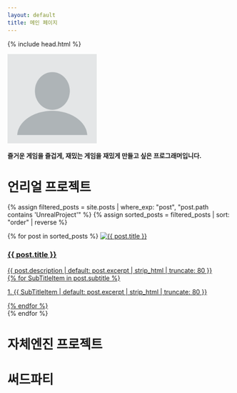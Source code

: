 ```yaml
---
layout: default
title: 메인 페이지
---
```



{% include head.html %}

<img src="images/ProfileImage.webp" width="200" />

**즐거운 게임을 즐겁게, 재밌는 게임을 재밌게 만들고 싶은 프로그래머입니다.**

# 언리얼 프로젝트
{% assign filtered_posts = site.posts | where_exp: "post", "post.path contains 'UnrealProject'" %}
{% assign sorted_posts = filtered_posts | sort: "order" | reverse  %}

<div class="card-container">
  {% for post in sorted_posts %}
    <a href="{{ post.url }}" class="card">
      <img src="{{ post.image | default: 'ㅁㄹ.gif' }}" alt="{{ post.title }}">
      <div class="card-text">
        <div class="card-Title">
          <h3>{{ post.title }}</h3>
          <desc>{{ post.description | default: post.excerpt | strip_html | truncate: 80 }}</desc>
        </div>
        <div class="card-Content">
          {% for SubTitleItem in post.subtitle %}
            <p>1. {{ SubTitleItem | default: post.excerpt | strip_html | truncate: 80 }}</p>
          {% endfor %}
        </div>
      </div>
    </a>
  {% endfor %}
</div>

# 자체엔진 프로젝트


# 써드파티

<!--
> 1. [언리얼 인벤토리 시스템 제작](UnrealProject/InventorySystem_Develop.md)
> 1. [언리얼 어빌리티 시스템 사용/분석](UnrealProject/)
> 2. [언리얼 현지화 시스템 사용/분석](UnrealProject/)
> 1. [언리얼 게임 매칭 하기](UnrealProject/)
> 1. [언리얼 게임 진행도 저장하기](UnrealProject/)
> 1. [언리얼 UI 팁](UnrealProject/)
> 1. [언리얼 애니메이션 팁](UnrealProject/)
> 1. [언리얼 에셋 C++에서 사용하기](UnrealProject/)

# 자체엔진 프로젝트
> <img src="ㅁㄹ.gif" width="200" />
>
> 1. [머리티얼 노드 에디터 제작](InHouseEngineProject/없음.md)
> 1. [파티클 시스템 제작](InHouseEngineProject/없음.md)
> 1. [후처리 기법 구현](InHouseEngineProject/없음.md)
> 1. [FBX파일 임포트 파이프라인 제작](InHouseEngineProject/없음.md)
> 1. [스키닝 구현](InHouseEngineProject/없음.md)
> 1. [쉐도우 맵핑 구현](InHouseEngineProject/없음.md)
> 1. [물리 기반 렌더링 구현](InHouseEngineProject/없음.md)
> 1. [자원관리 기법](InHouseEngineProject/없음.md)
> 1. [텍스처에 대하여](InHouseEngineProject/없음.md)

# 써드파티
> 1. [FMOD](ThirdParty/없음.md)
> 1. [Git Hub](ThirdParty/없음.md)
> 1. [SVN](ThirdParty/없음.md)

-->
